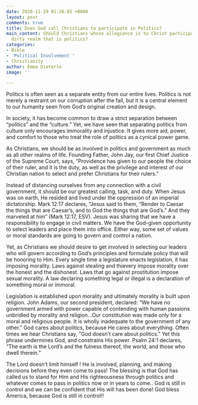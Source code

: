 ```yaml
---
date: 2020-11-29 01:26:03 +0000
layout: post
comments: true
title: Does God call Christians to participate in Politics?
main_content: Should Christians whose allegiance is to Christ participate in the often
  dirty realm that is politics?
categories:
- Bible
- 'Political Involvement '
- Christianity
author: Emma Dieterle
image: ''

---
```

Politics is often seen as a separate entity from our entire lives. Politics is not merely a restraint on our corruption after the fall, but it is a central element to our humanity seen from God’s original creation and design. 

In society, it has become common to draw a strict separation between “politics” and the “culture.” Yet, we have seen that separating politics from culture only encourages immorality and injustice. It gives more aid, power, and comfort to those who treat the role of politics as a cynical power game. 

As Christians, we should be as involved in politics and government as much as all other realms of life. Founding Father, John Jay, our first Chief Justice of the Supreme Court, says, “Providence has given to our people the choice of their ruler, and it is the duty, as well as the privilege and interest of our Christian nation to select and prefer Christians for their rulers.” 

Instead of distancing ourselves from any connection with a civil government, it should be our greatest calling, task, and duty. When Jesus was on earth, He resided and lived under the oppression of an imperial dictatorship. Mark 12:17 declares, “Jesus said to them, “Render to Caesar the things that are Caesar’s, and to God the things that are God’s.” And they marveled at him” (Mark 12:17, ESV). Jesus was sharing that we have a responsibility to engage in civil matters. We have the God-given opportunity to select leaders and place them into office. Either way, some set of values or moral standards are going to govern and control a nation. 

Yet, as Christians we should desire to get involved in selecting our leaders who will govern according to God’s principles and formulate policy that will be honoring to Him. Every single time a legislature enacts legislation, it has imposing morality. Laws against stealing and thievery impose morality over the honest and the dishonest. Laws that go against prostitution impose sexual morality. A law declaring something legal or illegal is a declaration of something moral or immoral. 

Legislation is established upon morality and ultimately morality is built upon religion. John Adams, our second president, declared: “We have no government armed with power capable of contending with human passions unbridled by morality and religion…Our constitution was made only for a moral and religious people. It is wholly inadequate to the government of any other.” God cares about politics, because He cares about everything. Often times we hear Christians say, “God doesn’t care about politics.” Yet this phrase undermines God, and constrains His power. Psalm 24:1 declares, “The earth is the Lord’s and the fulness thereof, the world, and those who dwell therein.” 

The Lord doesn’t limit himself ! He is involved, planning, and making decisions before they even come to pass! The blessing is that God has called us to stand for Him and His righteousness through politics and whatever comes to pass in politics now or in years to come.. God is still in control and we can be confident that His will has been done! God bless America, because God is still in control!!